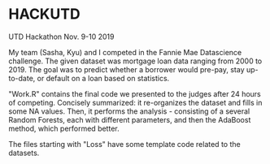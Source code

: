 # HACKUTD
UTD Hackathon Nov. 9-10 2019

My team (Sasha, Kyu) and I competed in the Fannie Mae Datascience challenge. The given dataset was mortgage loan data ranging from 2000 to 2019. The goal was to predict whether a borrower would pre-pay, stay up-to-date, or default on a loan based on statistics. 

"Work.R" contains the final code we presented to the judges after 24 hours of competing. Concisely summarized: it re-organizes the dataset and fills in some NA values. Then, it performs the analysis - consisting of a several Random Forests, each with different parameters, and then the AdaBoost method, which performed better.

The files starting with "Loss" have some template code related to the datasets. 

